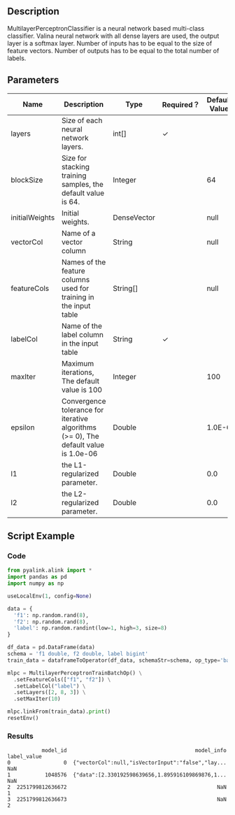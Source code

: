 ## Description
MultilayerPerceptronClassifier is a neural network based multi-class classifier.
 Valina neural network with all dense layers are used, the output layer is a softmax layer.
 Number of inputs has to be equal to the size of feature vectors.
 Number of outputs has to be equal to the total number of labels.

## Parameters
| Name | Description | Type | Required？ | Default Value |
| --- | --- | --- | --- | --- |
| layers | Size of each neural network layers. | int[] | ✓ |  |
| blockSize | Size for stacking training samples, the default value is 64. | Integer |  | 64 |
| initialWeights | Initial weights. | DenseVector |  | null |
| vectorCol | Name of a vector column | String |  | null |
| featureCols | Names of the feature columns used for training in the input table | String[] |  | null |
| labelCol | Name of the label column in the input table | String | ✓ |  |
| maxIter | Maximum iterations, The default value is 100 | Integer |  | 100 |
| epsilon | Convergence tolerance for iterative algorithms (>= 0), The default value is 1.0e-06 | Double |  | 1.0E-6 |
| l1 | the L1-regularized parameter. | Double |  | 0.0 |
| l2 | the L2-regularized parameter. | Double |  | 0.0 |

## Script Example
### Code
```python
from pyalink.alink import *
import pandas as pd
import numpy as np

useLocalEnv(1, config=None)

data = {
  'f1': np.random.rand(8),
  'f2': np.random.rand(8),
  'label': np.random.randint(low=1, high=3, size=8)
}

df_data = pd.DataFrame(data)
schema = 'f1 double, f2 double, label bigint'
train_data = dataframeToOperator(df_data, schemaStr=schema, op_type='batch')

mlpc = MultilayerPerceptronTrainBatchOp() \
  .setFeatureCols(["f1", "f2"]) \
  .setLabelCol("label") \
  .setLayers([2, 8, 3]) \
  .setMaxIter(10)

mlpc.linkFrom(train_data).print()
resetEnv()

```

### Results

```
           model_id                                         model_info  label_value
0                 0  {"vectorCol":null,"isVectorInput":"false","lay...          NaN
1           1048576  {"data":[2.330192598639656,1.895916109869876,1...          NaN
2  2251799812636672                                                NaN            1
3  2251799812636673                                                NaN            2
```
